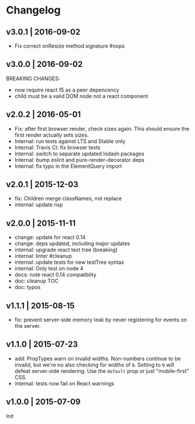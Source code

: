 # Changelog

## v3.0.1 | 2016-09-02
* Fix correct onResize method signature #oops

## v3.0.0 | 2016-09-02
BREAKING CHANGES:

* now require react 15 as a peer depencency
* child must be a valid DOM node not a react component

## v2.0.2 | 2016-05-01
* Fix: after first browser render, check sizes again. This should ensure the
first render actually sets sizes.
* Internal: run tests against LTS and Stable only
* Internal: Travis CI: fix browser tests
* Internal: switch to separate updated lodash packages
* Internal: bump eslint and pure-render-decorator deps
* Internal: fix typo in the ElementQuery import

## v2.0.1 | 2015-12-03
* fix: Children merge classNames, not replace
* internal: update nsp

## v2.0.0 | 2015-11-11
* change: update for react 0.14
* change: deps updated, including major updates
* internal: upgrade react test tree (breaking)
* internal: linter #cleanup
* internal: update tests for new testTree syntax
* internal: Only test on node 4
* docs: note react 0.14 compatiblity
* doc: cleanup TOC
* doc: typos

## v1.1.1 | 2015-08-15
* fix: prevent server-side memory leak by never registering for events on the
server.

## v1.1.0 | 2015-07-23
* add: PropTypes warn on invalid widths. Non-numbers continue to be invalid,
but we're no also checking for widths of `0`. Setting to `0` will defeat
server-side rendering. Use the `default` prop or just "mobile-first" CSS.
* internal: tests now fail on React warnings

## v1.0.0 | 2015-07-09
Init








